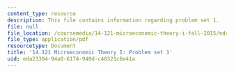 ```yaml
---
content_type: resource
description: This file contains information regarding problem set 1.
file: null
file_location: /coursemedia/14-121-microeconomic-theory-i-fall-2015/eda2330494a06174940dc48321c6e41a_MIT14_121F15_ps1f05.pdf
file_type: application/pdf
resourcetype: Document
title: '14.121 Microeconomic Theory I: Problem set 1'
uid: eda23304-94a0-6174-940d-c48321c6e41a
---
```

